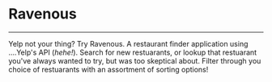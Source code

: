 # Ravenous
***

Yelp not your thing? Try Ravenous. A restaurant finder application using ....Yelp's API (*hehe!*).
Search for new restuarants, or lookup that restuarant you've always wanted to try, but was too skeptical about.
Filter through you choice of restuarants with an assortment of sorting options!
